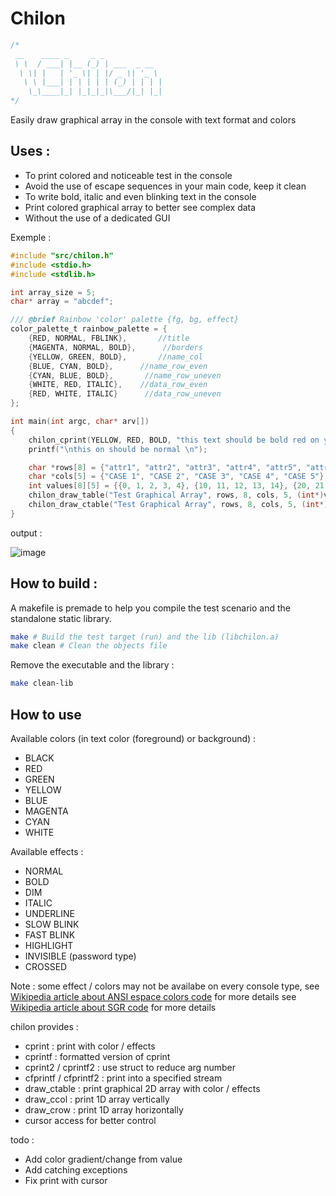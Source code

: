 Chilon
======
``` C
/*
 __    ____ _     _ _             
 \ \  / ___| |__ (_) | ___  _ __  
  \ \| |   | '_ \| | |/ _ \| '_ \ 
   \ \ |___| | | | | | (_) | | | |
    \_\____|_| |_|_|_|\___/|_| |_|
*/                                               
```

Easily draw graphical array in the console with text format and colors

Uses :
------
- To print colored and noticeable test in the console
- Avoid the use of escape sequences in your main code, keep it clean
- To write bold, italic and even blinking text in the console
- Print colored graphical array to better see complex data
- Without the use of a dedicated GUI

Exemple :
``` C
#include "src/chilon.h"
#include <stdio.h>
#include <stdlib.h>

int array_size = 5;
char* array = "abcdef";

/// @brief Rainbow 'color' palette {fg, bg, effect}
color_palette_t rainbow_palette = {
    {RED, NORMAL, FBLINK},       //title
    {MAGENTA, NORMAL, BOLD},      //borders
    {YELLOW, GREEN, BOLD},       //name_col
    {BLUE, CYAN, BOLD},      //name_row_even
    {CYAN, BLUE, BOLD},       //name_row_uneven
    {WHITE, RED, ITALIC},    //data_row_even
    {RED, WHITE, ITALIC}      //data_row_uneven
};

int main(int argc, char* arv[])
{
    chilon_cprint(YELLOW, RED, BOLD, "this text should be bold red on yellow");
    printf("\nthis on should be normal \n");

    char *rows[8] = {"attr1", "attr2", "attr3", "attr4", "attr5", "attr6", "attr7", "attr8"};
    char *cols[5] = {"CASE 1", "CASE 2", "CASE 3", "CASE 4", "CASE 5"};
    int values[8][5] = {{0, 1, 2, 3, 4}, {10, 11, 12, 13, 14}, {20, 21, 22, 23, 24}, {30, 31, 32, 33, 34}, {40, 41, 42, 43, 44}, {50, 51, 52, 53, 54}, {60, 61, 62, 63, 64}, {70, 71, 72, 73, 74}};
    chilon_draw_table("Test Graphical Array", rows, 8, cols, 5, (int*)values, 6);
    chilon_draw_ctable("Test Graphical Array", rows, 8, cols, 5, (int*)values, 6, &rainbow_palette);
}
```

output : 

![image](https://user-images.githubusercontent.com/58636597/207298585-d84d04a7-813c-405e-b04c-9afd4871672a.png)

How to build :
--------------

A makefile is premade to help you compile the test scenario and the standalone static library.
``` bash
make # Build the test target (run) and the lib (libchilon.a)
make clean # Clean the objects file
```

Remove the executable and the library :
``` bash
make clean-lib
```

How to use
----------

Available colors (in text color (foreground) or background) :
- BLACK
- RED
- GREEN
- YELLOW
- BLUE
- MAGENTA
- CYAN
- WHITE

Available effects :
- NORMAL
- BOLD
- DIM
- ITALIC
- UNDERLINE
- SLOW BLINK
- FAST BLINK
- HIGHLIGHT
- INVISIBLE (password type)
- CROSSED

Note : some effect / colors may not be availabe on every console type, 
see [Wikipedia article about ANSI espace colors code](http://en.wikipedia.org/wiki/ANSI_escape_code#Colors) for more details
see [Wikipedia article about SGR code](https://en.wikipedia.org/wiki/ANSI_escape_code#SGR) for more details

chilon provides : 
- cprint : print with color / effects
- cprintf : formatted version of cprint
- cprint2 / cprintf2 : use struct to reduce arg number
- cfprintf / cfprintf2 : print into a specified stream
- draw_ctable : print graphical 2D array with color / effects
- draw_ccol : print 1D array vertically
- draw_crow : print 1D array horizontally 
- cursor access for better control
  
todo :
- Add color gradient/change from value
- Add catching exceptions
- Fix print with cursor
